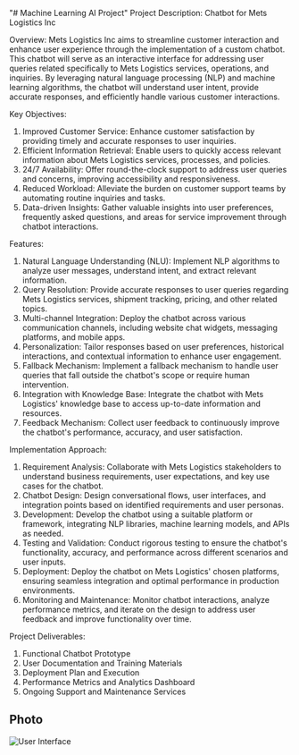 "# Machine Learning AI Project" 
Project Description: Chatbot for Mets Logistics Inc

Overview:
Mets Logistics Inc aims to streamline customer interaction and enhance user experience through the implementation of a custom chatbot. This chatbot will serve as an interactive interface for addressing user queries related specifically to Mets Logistics services, operations, and inquiries. By leveraging natural language processing (NLP) and machine learning algorithms, the chatbot will understand user intent, provide accurate responses, and efficiently handle various customer interactions.

Key Objectives:

1. Improved Customer Service: Enhance customer satisfaction by providing timely and accurate responses to user inquiries.
2. Efficient Information Retrieval: Enable users to quickly access relevant information about Mets Logistics services, processes, and policies.
3. 24/7 Availability: Offer round-the-clock support to address user queries and concerns, improving accessibility and responsiveness.
4. Reduced Workload: Alleviate the burden on customer support teams by automating routine inquiries and tasks.
5. Data-driven Insights: Gather valuable insights into user preferences, frequently asked questions, and areas for service improvement through chatbot interactions.

Features:

1. Natural Language Understanding (NLU): Implement NLP algorithms to analyze user messages, understand intent, and extract relevant information.
2. Query Resolution: Provide accurate responses to user queries regarding Mets Logistics services, shipment tracking, pricing, and other related topics.
3. Multi-channel Integration: Deploy the chatbot across various communication channels, including website chat widgets, messaging platforms, and mobile apps.
4. Personalization: Tailor responses based on user preferences, historical interactions, and contextual information to enhance user engagement.
5. Fallback Mechanism: Implement a fallback mechanism to handle user queries that fall outside the chatbot's scope or require human intervention.
6. Integration with Knowledge Base: Integrate the chatbot with Mets Logistics' knowledge base to access up-to-date information and resources.
7. Feedback Mechanism: Collect user feedback to continuously improve the chatbot's performance, accuracy, and user satisfaction.

Implementation Approach:

1. Requirement Analysis: Collaborate with Mets Logistics stakeholders to understand business requirements, user expectations, and key use cases for the chatbot.
2. Chatbot Design: Design conversational flows, user interfaces, and integration points based on identified requirements and user personas.
3. Development: Develop the chatbot using a suitable platform or framework, integrating NLP libraries, machine learning models, and APIs as needed.
4. Testing and Validation: Conduct rigorous testing to ensure the chatbot's functionality, accuracy, and performance across different scenarios and user inputs.
5. Deployment: Deploy the chatbot on Mets Logistics' chosen platforms, ensuring seamless integration and optimal performance in production environments.
6. Monitoring and Maintenance: Monitor chatbot interactions, analyze performance metrics, and iterate on the design to address user feedback and improve functionality over time.

Project Deliverables:

1. Functional Chatbot Prototype
2. User Documentation and Training Materials
3. Deployment Plan and Execution
4. Performance Metrics and Analytics Dashboard
5. Ongoing Support and Maintenance Services

## Photo
![User Interface](imgs/interface.png)